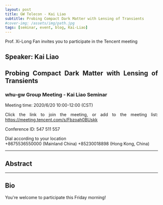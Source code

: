 ```yaml
---
layout: post
title: GW Telecon - Kai Liao
subtitle: Probing Compact Dark Matter with Lensing of Transients
#cover-img: /assets/img/path.jpg
tags: [seminar, event, blog, Kai-Liao]
---
```


<style>
body {
text-align: justify}
</style>

Prof. Xi-Long Fan invites you to participate in the Tencent meeting

## Speaker: Kai Liao

## Probing Compact Dark Matter with Lensing of Transients

### whu-gw Group Meeting - Kai Liao Seminar

Meeting time: 2020/6/20 10:00-12:00 (CST)

Click the link to join the meeting, or add to the meeting list:
https://meeting.tencent.com/s/Fbzoah0BUskk

Conference ID: 547 511 557

Dial according to your location  
   +8675536550000 (Mainland China)
   +85230018898 (Hong Kong, China)

______________________________

## Abstract

______________________________

## Bio

You're welcome to participate this Friday morning!
